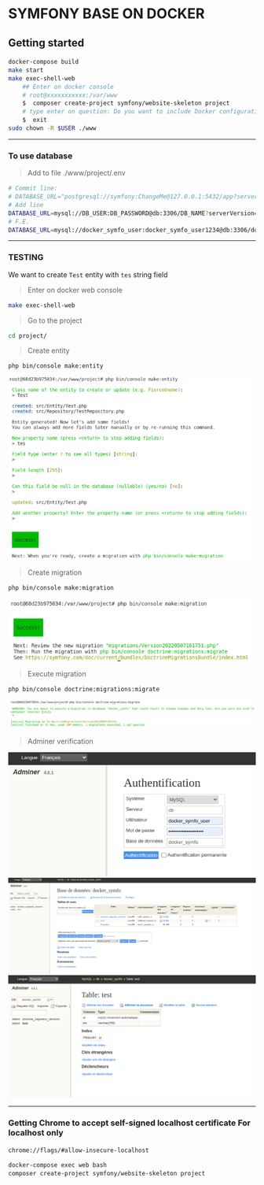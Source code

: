 # SYMFONY BASE ON DOCKER

## Getting started

```bash
docker-compose build
make start
make exec-shell-web
    ## Enter on docker console
    # root@xxxxxxxxxxx:/var/www
    $  composer create-project symfony/website-skeleton project
    # type enter on question: Do you want to include Docker configuration from recipes? (Yes)
    $  exit
sudo chown -R $USER ./www
```
***
### To use database

> Add to file ./www/project/.env

```bash
# Commit line:
# DATABASE_URL="postgresql://symfony:ChangeMe@127.0.0.1:5432/app?serverVersion=13&charset=utf8"
# Add line
DATABASE_URL=mysql://DB_USER:DB_PASSWORD@db:3306/DB_NAME?serverVersion=5.7 ## REPLACE DB_USER, DB_PASSWORD and DB_NAME by value found in ./.env file
# F.E.
DATABASE_URL=mysql://docker_symfo_user:docker_symfo_user1234@db:3306/docker_symfo?serverVersion=5.7
```
***
### TESTING

We want to create `Test` entity with `tes` string field

> Enter on docker web console

```bash
make exec-shell-web
```
> Go to the project

```bash
cd project/
```

> Create entity

```bash
php bin/console make:entity
```
![Create entity success](images/Capture-20220507181728-741x547.png)

> Create migration

```bash
php bin/console make:migration
```

![Create migration success](images/Capture-20220507181801-666x167.png)

> Execute migration

```bash
php bin/console doctrine:migrations:migrate
```

![Execute migration success](images/Capture-20220507181826-1211x141.png)

> Adminer verification

![](images/Capture-20220507181927-677x339.png)
![](images/Capture-20220507181939-1605x620.png)
![](images/Capture-20220507181955-1078x534.png)

***
### Getting Chrome to accept self-signed localhost certificate For localhost only
```
chrome://flags/#allow-insecure-localhost
```

```bash
docker-compose exec web bash
composer create-project symfony/website-skeleton project
```
